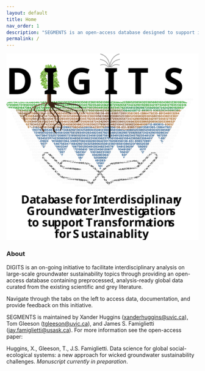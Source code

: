 ```yaml
---
layout: default
title: Home
nav_order: 1
description: "SEGMENTS is an open-access database designed to support interdisciplinary, large-scale groundwater sustainability studies."
permalink: /
---
```


<p align="center">
  <img src="https://raw.githubusercontent.com/XanderHuggins/SEGMENTS/653fb007bf52f98cee5a2280d81e0cd7617fe33f/docs/digits-logo-4.svg" 
  width="600"/>
</p>

### About

DIGITS is an on-going initiative to facilitate interdisciplinary analysis on large-scale groundwater sustainability topics through providing an open-access database containing preprocessed, analysis-ready global data curated from the existing scientific and grey literature.

Navigate through the tabs on the left to access data, documentation, and provide feedback on this initiative.

SEGMENTS is maintained by Xander Huggins (<xanderhuggins@uvic.ca>), Tom Gleeson (<tgleeson@uvic.ca>), and James S. Famiglietti (<jay.famiglietti@usask.ca>). For more information see the open-access paper:

Huggins, X., Gleeson, T., J.S. Famiglietti. Data science for global social-ecological systems: a new approach for wicked groundwater sustainability challenges. *Manuscript currently in preparation*.
